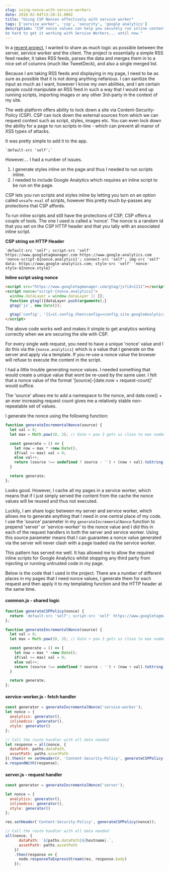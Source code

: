 ```yaml
---
slug: using-nonce-with-service-workers
date: 2018-02-04T13:20:31.000Z
title: "Using CSP Nonces effectively with service worker"
tags: ['service worker', 'csp', 'security', 'google analytics']
description: "CSP nonce values can help you securely run inline content on you site. But it can 
be hard to get it working with Service Workers... until now."
---
```


In a [recent project](https://webgdedeck.com/), I wanted to share as much logic
as possible between the server, service worker and the client. The project is
essentially a simple RSS feed reader, it takes RSS feeds, parses the data and
merges them in to a nice set of columns (much like TweetDeck), and also a single
merged list.

Because I am taking RSS feeds and displaying in my page, I need to be as sure as
possible that it is not doing anything nefarious. I can sanitize the input as
much as I want, however I know my own abilities, and I am certain people could
manipulate an RSS feed in such a way that I would end up running scripts,
importing images or any other 3rd-party in the context of my site.

The web platform offers ability to lock down a site via Content-Security-Policy
(CSP). CSP can lock down the external sources from which we can request context
such as script, styles, images etc. You can even lock down the ability for a
page to run scripts in-line - which can prevent all manor of XSS types of attacks.

It was pretty simple to add it to the app.

```
`default-src 'self';`
```

However.... I had a number of issues.

1. I generate styles inline on the page and thus I needed to run scripts inline.
2. I needed to include Google Analytics which requires an inline script to be
   run on the page.

CSP lets you run scripts and styles inline by letting you turn on an option
called `unsafe-eval` of scripts, however this pretty much by-passes any
protections that CSP affords.

To run inline scripts and still have the protections of CSP, CSP offers a couple
of tools. The one I used is called a 'nonce'. The nonce is a random id that you
set on the CSP HTTP header and that you tally with an associated inline script.

**CSP string on HTTP Header**

```
`default-src 'self'; script-src 'self' https://www.googletagmanager.com https://www.google-analytics.com 'nonce-script-${nonce.analytics}'; connect-src 'self'; img-src 'self' data: https://www.google-analytics.com; style-src 'self' 'nonce-style-${nonce.style}'
```

**Inline script using nonce**

```html
<script src="https://www.googletagmanager.com/gtag/js?id=1111"></script>
<script nonce="script-{nonce.analytics}">
  window.dataLayer = window.dataLayer || [];
  function gtag(){dataLayer.push(arguments);}
  gtag('js', new Date());

  gtag('config', '{{=it.config.then(config=>config.site.googleAnalytics)}}');
</script>
```

The above code works well and makes it simple to get analytics working correctly 
when we are securing the site with CSP.

For every single web request, you need to have a unique 'nonce' value and I do
this via the `{nonce.analytics}` which is a value that I generate on the server
and apply via a template. If you re-use a nonce value the browser will refuse to
execute the content in the script.

I had a little trouble generating nonce values. I needed something that would
create a unique value that wont be re-used by the same user. I felt that a nonce
value of the format '[source]-[date.now + request-count]' would suffice.

The 'source' allows me to add a namespace to the nonce, and date.now() + an ever
increasing request count gives me a relatively stable non-repeatable set of
values.

I generate the nonce using the following function:

```javascript
function generateIncrementalNonce(source) {
  let val = 0;
  let max = Math.pow(10, 3); // Date + pow 3 gets us close to max number;

  const generate = () => {
    let now = max * +new Date();
    if(val >= max) val = 0;
    else val++;
    return (source !== undefined ? source : '') + (now + val).toString();
  }

  return generate;
};
```

Looks good. However, I cache all my pages in a service worker, which means that
if I just simply served the content from the cache the nonce values will be
reused and thus not executed.

Luckily, I am share logic between my server and service worker, which allows me
to generate anything that I need in one central place of my code. I use the
'source' parameter in my `generateIncrementalNonce` function to prepend 'server'
or 'service-worker' to the nonce value and I did this in each of the request
handlers in both the server and service worker. Using this source parameter
means that I can guarantee a nonce value generated via the server will never
clash with a page loaded via the service worker.

This pattern has served me well. It has allowed me to allow the required inline
scripts for Google Analytics whilst stopping any third party from injecting or
running untrusted code in my page.

Below is the code that I used in the project. There are a number of different
places in my pages that I need nonce values, I generate them for each request
and then apply it to my templating function and the HTTP header at the same
time.

#### common.js - shared logic

```javascript
function generateCSPPolicy(nonce) {
  return `default-src 'self'; script-src 'self' https://www.googletagmanager.com https://www.google-analytics.com 'nonce-script-${nonce.analytics}'; connect-src 'self'; img-src 'self' data: https://www.google-analytics.com; style-src 'self' 'nonce-style-${nonce.style}' 'nonce-style-${nonce.inlinedcss}';`;
};

function generateIncrementalNonce(source) {
  let val = 0;
  let max = Math.pow(10, 3); // Date + pow 3 gets us close to max number;

  const generate = () => {
    let now = max * +new Date();
    if(val >= max) val = 0;
    else val++;
    return (source !== undefined ? source : '') + (now + val).toString();
  }

  return generate;
};
```

#### service-worker.js - fetch handler

```javascript
const generator = generateIncrementalNonce('service-worker');
let nonce = {
  analytics: generator(),
  inlinedcss: generator(),
  style: generator()
};

// Call the route handler with all data needed
let response = all(nonce, {
  dataPath: paths.dataPath,
  assetPath: paths.assetPath
}).then(r => setHeader(r, 'Content-Security-Policy', generateCSPPolicy(nonce)));;
e.respondWith(response);
```

#### server.js - request handler

```javascript
const generator = generateIncrementalNonce('server');

let nonce = {
  analytics: generator(),
  inlinedcss: generator(),
  style: generator()
};

res.setHeader('Content-Security-Policy', generateCSPPolicy(nonce));

// Call the route handler with all data needed
all(nonce, {
      dataPath: `${paths.dataPath}${hostname}.`,
      assetPath: paths.assetPath 
    })
    .then(response => {
      node.responseToExpressStream(res, response.body)
    });
```